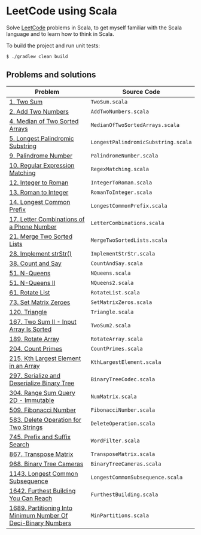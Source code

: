 # LeetCode using Scala

Solve [LeetCode](https://leetcode.com/) problems in Scala, to get myself familiar with the Scala
language and to learn how to think in Scala.

To build the project and run unit tests:

    $ ./gradlew clean build

## Problems and solutions

| Problem                                                                                              | Source Code                              |
| ---------------------------------------------------------------------------------------------------- | ---------------------------------------- |
| [1. Two Sum](https://leetcode.com/problems/two-sum/)                                                 | `TwoSum.scala`                           |
| [2. Add Two Numbers](https://leetcode.com/problems/add-two-numbers/)                                 | `AddTwoNumbers.scala`                    |
| [4. Median of Two Sorted Arrays](https://leetcode.com/problems/median-of-two-sorted-arrays/)         | `MedianOfTwoSortedArrays.scala`          |
| [5. Longest Palindromic Substring](https://leetcode.com/problems/longest-palindromic-substring/)     | `LongestPalindromicSubstring.scala`      |
| [9. Palindrome Number](https://leetcode.com/problems/palindrome-number/)                             | `PalindromeNumber.scala`                 |
| [10. Regular Expression Matching](https://leetcode.com/problems/regular-expression-matching/)        | `RegexMatching.scala`                    |
| [12. Integer to Roman](https://leetcode.com/problems/integer-to-roman/)                              | `IntegerToRoman.scala`                   |
| [13. Roman to Integer](https://leetcode.com/problems/roman-to-integer/)                              | `RomanToInteger.scala`                   |
| [14. Longest Common Prefix](https://leetcode.com/problems/longest-common-prefix/)                    | `LongestCommonPrefix.scala`              |
| [17. Letter Combinations of a Phone Number](https://leetcode.com/problems/letter-combinations-of-a-phone-number/) | `LetterCombinations.scala`  |
| [21. Merge Two Sorted Lists](https://leetcode.com/problems/merge-two-sorted-lists/)                  | `MergeTwoSortedLists.scala`              |
| [28. Implement strStr()](https://leetcode.com/problems/implement-strstr/)                            | `ImplementStrStr.scala`                  |
| [38. Count and Say](https://leetcode.com/problems/count-and-say/)                                    | `CountAndSay.scala`                      |
| [51. N-Queens](https://leetcode.com/problems/n-queens/)                                              | `NQueens.scala`                          |
| [51. N-Queens II](https://leetcode.com/problems/n-queens-ii/)                                        | `NQueens2.scala`                         |
| [61. Rotate List](https://leetcode.com/problems/rotate-list/)                                        | `RotateList.scala`                       |
| [73. Set Matrix Zeroes](https://leetcode.com/problems/set-matrix-zeroes/)                            | `SetMatrixZeros.scala`                   |
| [120. Triangle](https://leetcode.com/problems/triangle/)                                             | `Triangle.scala`                         |
| [167. Two Sum II - Input Array Is Sorted](https://leetcode.com/problems/two-sum-ii-input-array-is-sorted/) | `TwoSum2.scala`                    |
| [189. Rotate Array](https://leetcode.com/problems/rotate-array/)                                     | `RotateArray.scala`                      |
| [204. Count Primes](https://leetcode.com/problems/count-primes/)                                     | `CountPrimes.scala`                      |
| [215. Kth Largest Element in an Array](https://leetcode.com/problems/kth-largest-element-in-an-array/) | `KthLargestElement.scala`              |
| [297. Serialize and Deserialize Binary Tree](https://leetcode.com/problems/serialize-and-deserialize-binary-tree/) | `BinaryTreeCodec.scala`    |
| [304. Range Sum Query 2D - Immutable](https://leetcode.com/problems/range-sum-query-2d-immutable/)   | `NumMatrix.scala`                        |
| [509. Fibonacci Number](https://leetcode.com/problems/fibonacci-number/)                             | `FibonacciNumber.scala`                  |
| [583. Delete Operation for Two Strings](https://leetcode.com/problems/delete-operation-for-two-strings/) | `DeleteOperation.scala`              |
| [745. Prefix and Suffix Search](https://leetcode.com/problems/prefix-and-suffix-search/)             | `WordFilter.scala`                       |
| [867. Transpose Matrix](https://leetcode.com/problems/transpose-matrix/)                             | `TransposeMatrix.scala`                  |
| [968. Binary Tree Cameras](https://leetcode.com/problems/binary-tree-cameras/)                       | `BinaryTreeCameras.scala`                |
| [1143. Longest Common Subsequence](https://leetcode.com/problems/longest-common-subsequence/)        | `LongestCommonSubsequence.scala`         |
| [1642. Furthest Building You Can Reach](https://leetcode.com/problems/furthest-building-you-can-reach/) | `FurthestBuilding.scala`              |
| [1689. Partitioning Into Minimum Number Of Deci-Binary Numbers](https://leetcode.com/problems/partitioning-into-minimum-number-of-deci-binary-numbers/) | `MinPartitions.scala` |
